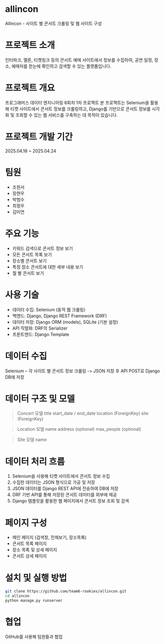 # allincon

Allincon - 사이트 별 콘서트 크롤링 및 웹 사이트 구성

# 프로젝트 소개
인터파크, 멜론, 티켓링크 등의 콘서트 예매 사이트에서 정보를 수집하여,
공연 일정, 장소, 예매처를 한눈에 확인하고 검색할 수 있는 플랫폼입니다.

# 프로젝트 개요
프로그래머스 데이터 엔지니어링 6회차 1차 프로젝트 
본 프로젝트는 Selenium을 활용해 티켓 사이트에서 콘서트 정보를 크롤링하고, 
Django를 기반으로 콘서트 정보를 시각화 및 조회할 수 있는 웹 서비스를 구축하는 데 목적이 있습니다.

# 프로젝트 개발 기간
2025.04.18 ~ 2025.04.24

# 팀원
- 조원서
- 장현우 
- 박범수
- 최정우
- 김미연

# 주요 기능
- 키워드 검색으로 콘서트 정보 보기
- 모든 콘서트 목록 보기
- 장소별 콘서트 보기
- 특정 장소 콘서트에 대한 세부 내용 보기
- 월 별 콘서트 보기

# 사용 기술
- 데이터 수집: Selenium (동적 웹 크롤링)
- 백엔드: Django, Django REST Framework (DRF)
- 데이터 저장: Django ORM (models), SQLite (기본 설정)
- API 직렬화: DRF의 Serializer
- 프론트엔드: Django Template

# 데이터 수집
Selenium – 각 사이트 별 콘서트 정보 크롤링
-> JSON 저장 후 API POST로 Django DB에 저장

# 데이터 구조 및 모델
> Concert 모델
title
start_date / end_date
location (ForeignKey)
site (ForeignKey)

> Location 모델
name
address (optional)
max_people (optional)

> Site 모델
name

# 데이터 처리 흐름
1. Selenium을 사용해 티켓 사이트에서 콘서트 정보 수집
2. 수집한 데이터는 JSON 형식으로 가공 및 저장
3. JSON 데이터를 Django REST API에 전송하여 DB에 저장
4. DRF 기반 API를 통해 저장된 콘서트 데이터를 외부에 제공
5. Django 템플릿을 활용한 웹 페이지에서 콘서트 정보 조회 및 검색

# 페이지 구성
- 메인 페이지 (검색창, 전체보기, 장소목록)
- 콘서트 목록 페이지
- 장소 목록 및 상세 페이지
- 콘서트 상세 페이지

# 설치 및 실행 방법
```bash
git clone https://github.com/team6-rookies/allincon.git
cd allincon
python manage.py runserver
```

# 협업 
GitHub를 사용해 팀원들과 협업 

